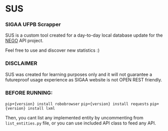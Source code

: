 # SUS
### SIGAA UFPB Scrapper
SUS is a custom tool created for a day-to-day local database update for the [NEGO](https://github.com/InsideCI/nego) API project.

Feel free to use and discover new statistics :)

### DISCLAIMER
SUS was created for learning purposes only and it will not guarantee a futureproof usage experience as SIGAA website is not OPEN REST friendly.

### BEFORE RUNNING:

`pip+{version} install robobrowser`
`pip+{version} install requests`
`pip+{version} install lxml`

Then, you cant list any implemented entity by uncommenting from `list_entities.py` file, or you can use included API class to feed any API.

